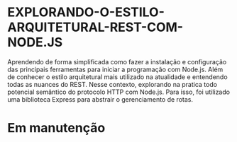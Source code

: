 # EXPLORANDO-O-ESTILO-ARQUITETURAL-REST-COM-NODE.JS

Aprendendo de forma simplificada como fazer a instalação e configuração das principais ferramentas para iniciar a programação com Node.js. Além de conhecer o estilo arquitetural mais utilizado na atualidade e entendendo todas as nuances do REST. Nesse contexto, explorando na pratica todo potencial semântico do protocolo HTTP com Node.js. Para isso, foi utilizado uma biblioteca Express para abstrair o gerenciamento de rotas.


# Em manutenção
